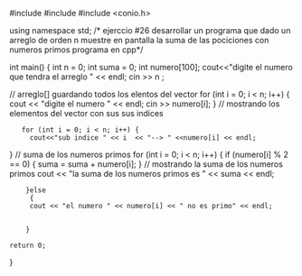 
#include <iostream>
#include <vector>
#include <conio.h>

using namespace std;
/* ejerccio #26  desarrollar un programa que dado un arreglo de orden n
 muestre en pantalla la suma de las pociciones con numeros primos
 programa en cpp*/

int main()
{
    int n = 0;
    int suma = 0;
    int numero[100];
   cout<<"digite el numero que tendra el arreglo  " << endl; 
   cin >>  n ; 

 // arreglo[]  guardando todos los elentos del vector
   for (int i = 0; i < n; i++) {
         cout << "digite el numero " << endl;
         cin >> numero[i]; 
   }
      // mostrando los elementos del vector con sus sus indices 

       for (int i = 0; i < n; i++) {
         cout<<"sub indice " << i  << "--> " <<numero[i] << endl; 

  }
     // suma de los numeros primos 
        for (int i = 0; i < n; i++) {
            if (numero[i] % 2 == 0) {
                suma = suma + numero[i];
            }
              // mostrando la suma de los numeros primos
        cout << "la suma de los numeros primos es " << suma << endl;

        }else
		 {            
		 cout << "el numero " << numero[i] << " no es primo" << endl; 


        }

    return 0;
}
